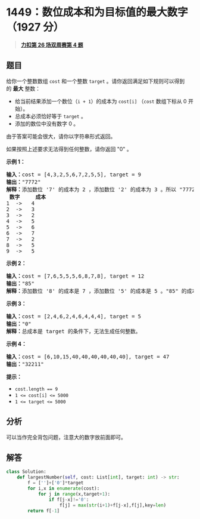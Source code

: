 # 1449：数位成本和为目标值的最大数字（1927 分）


> <u>**[力扣第 26 场双周赛第 4 题](https://leetcode.cn/problems/form-largest-integer-with-digits-that-add-up-to-target/)**</u>

## 题目

<p>给你一个整数数组 <code>cost</code> 和一个整数 <code>target</code> 。请你返回满足如下规则可以得到的 <strong>最大</strong> 整数：</p>

<ul>
<li>给当前结果添加一个数位（<code>i + 1</code>）的成本为 <code>cost[i]</code> （<code>cost</code> 数组下标从 0 开始）。</li>
<li>总成本必须恰好等于 <code>target</code> 。</li>
<li>添加的数位中没有数字 0 。</li>
</ul>

<p>由于答案可能会很大，请你以字符串形式返回。</p>

<p>如果按照上述要求无法得到任何整数，请你返回 "0" 。</p>



<p><strong>示例 1：</strong></p>

<pre>
<strong>输入：</strong>cost = [4,3,2,5,6,7,2,5,5], target = 9
<strong>输出：</strong>"7772"
<strong>解释：</strong>添加数位 '7' 的成本为 2 ，添加数位 '2' 的成本为 3 。所以 "7772" 的代价为 2*3+ 3*1 = 9 。 "977" 也是满足要求的数字，但 "7772" 是较大的数字。
<strong> 数字     成本</strong>
1  ->   4
2  ->   3
3  ->   2
4  ->   5
5  ->   6
6  ->   7
7  ->   2
8  ->   5
9  ->   5
</pre>

<p><strong>示例 2：</strong></p>

<pre>
<strong>输入：</strong>cost = [7,6,5,5,5,6,8,7,8], target = 12
<strong>输出：</strong>"85"
<strong>解释：</strong>添加数位 '8' 的成本是 7 ，添加数位 '5' 的成本是 5 。"85" 的成本为 7 + 5 = 12 。
</pre>

<p><strong>示例 3：</strong></p>

<pre>
<strong>输入：</strong>cost = [2,4,6,2,4,6,4,4,4], target = 5
<strong>输出：</strong>"0"
<strong>解释：</strong>总成本是 target 的条件下，无法生成任何整数。
</pre>

<p><strong>示例 4：</strong></p>

<pre>
<strong>输入：</strong>cost = [6,10,15,40,40,40,40,40,40], target = 47
<strong>输出：</strong>"32211"
</pre>



<p><strong>提示：</strong></p>

<ul>
<li><code>cost.length == 9</code></li>
<li><code>1 <= cost[i] <= 5000</code></li>
<li><code>1 <= target <= 5000</code></li>
</ul>




## 分析

可以当作完全背包问题，注意大的数字放前面即可。

## 解答


```python
class Solution:
    def largestNumber(self, cost: List[int], target: int) -> str:
        f = ['']+['0']*target
        for i,x in enumerate(cost):
            for j in range(x,target+1):
                if f[j-x]!='0':
                    f[j] = max(str(i+1)+f[j-x],f[j],key=len)
        return f[-1]
```
